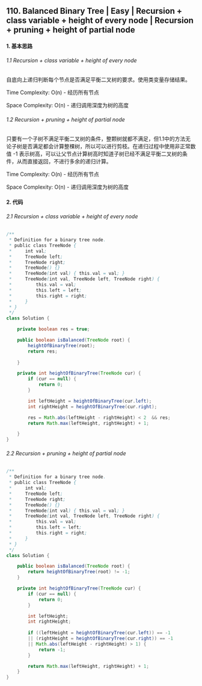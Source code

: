 ## 110. Balanced Binary Tree | Easy | Recursion + class variable + height of every node | Recursion + pruning + height of partial node
#### 1. 基本思路

###### 1.1 Recursion + class variable + height of every node

​	自底向上递归判断每个节点是否满足平衡二叉树的要求。使用类变量存储结果。

Time Complexity: O(n) - 经历所有节点

Space Complexity: O(n) - 递归调用深度为树的高度

###### 1.2 Recursion + pruning + height of partial node

​	只要有一个子树不满足平衡二叉树的条件，整颗树就都不满足，但1.1中的方法无论子树是否满足都会计算整棵树，所以可以进行剪枝。在递归过程中使用非正常数值 -1 表示树高，可以让父节点计算树高时知道子树已经不满足平衡二叉树的条件，从而直接返回，不进行多余的递归计算。

Time Complexity: O(n) - 经历所有节点

Space Complexity: O(n) - 递归调用深度为树的高度

#### 2. 代码

###### 2.1 Recursion + class variable + height of every node

```java
/**
 * Definition for a binary tree node.
 * public class TreeNode {
 *     int val;
 *     TreeNode left;
 *     TreeNode right;
 *     TreeNode() {}
 *     TreeNode(int val) { this.val = val; }
 *     TreeNode(int val, TreeNode left, TreeNode right) {
 *         this.val = val;
 *         this.left = left;
 *         this.right = right;
 *     }
 * }
 */
class Solution {

    private boolean res = true;

    public boolean isBalanced(TreeNode root) {
        heightOfBinaryTree(root);
        return res;
        
    }

    private int heightOfBinaryTree(TreeNode cur) {
        if (cur == null) {
            return 0;
        }

        int leftHeight = heightOfBinaryTree(cur.left);
        int rightHeight = heightOfBinaryTree(cur.right);

        res = Math.abs(leftHeight - rightHeight) < 2  && res;
        return Math.max(leftHeight, rightHeight) + 1;

    }
}
```

###### 2.2 Recursion + pruning + height of partial node

```java
/**
 * Definition for a binary tree node.
 * public class TreeNode {
 *     int val;
 *     TreeNode left;
 *     TreeNode right;
 *     TreeNode() {}
 *     TreeNode(int val) { this.val = val; }
 *     TreeNode(int val, TreeNode left, TreeNode right) {
 *         this.val = val;
 *         this.left = left;
 *         this.right = right;
 *     }
 * }
 */
class Solution {

    public boolean isBalanced(TreeNode root) {
        return heightOfBinaryTree(root) != -1;
    }

    private int heightOfBinaryTree(TreeNode cur) {
        if (cur == null) {
            return 0;
        }

        int leftHeight;
        int rightHeight;
    	
        if ((leftHeight = heightOfBinaryTree(cur.left)) == -1
        || (rightHeight = heightOfBinaryTree(cur.right)) == -1 
        || Math.abs(leftHeight - rightHeight) > 1) {
            return -1;
        }

        return Math.max(leftHeight, rightHeight) + 1;
    }
}
```

